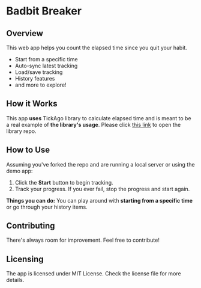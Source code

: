 # Badbit Breaker

## Overview

This web app helps you count the elapsed time since you quit your habit.

- Start from a specific time
- Auto-sync latest tracking
- Load/save tracking
- History features
- and more to explore!

## How it Works

This app **uses** TickAgo library to calculate elapsed time and is meant to be a real example of **the library's usage**. Please click [this link](https://github.com/rezzvy/tickago) to open the library repo.

## How to Use

Assuming you've forked the repo and are running a local server or using the demo app:

1. Click the **Start** button to begin tracking.
2. Track your progress. If you ever fail, stop the progress and start again.

**Things you can do:** You can play around with **starting from a specific time** or go through your history items.

## Contributing

There's always room for improvement. Feel free to contribute!

## Licensing

The app is licensed under MIT License. Check the license file for more details.
